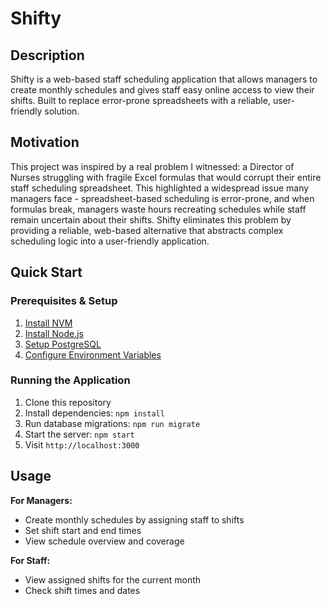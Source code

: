 # Shifty

## Description
Shifty is a web-based staff scheduling application that allows managers to create monthly schedules and gives staff easy online access to view their shifts. Built to replace error-prone spreadsheets with a reliable, user-friendly solution.

## Motivation
This project was inspired by a real problem I witnessed: a Director of Nurses struggling with fragile Excel formulas that would corrupt their entire staff scheduling spreadsheet. This highlighted a widespread issue many managers face - spreadsheet-based scheduling is error-prone, and when formulas break, managers waste hours recreating schedules while staff remain uncertain about their shifts. Shifty eliminates this problem by providing a reliable, web-based alternative that abstracts complex scheduling logic into a user-friendly application.


## Quick Start
### Prerequisites & Setup
1. [Install NVM](docs/install-nvm.md)
2. [Install Node.js](docs/install-node-version.md) 
3. [Setup PostgreSQL](docs/setup-postgres.md)
4. [Configure Environment Variables](docs/environment-setup.md)

### Running the Application
1. Clone this repository
2. Install dependencies: `npm install`
3. Run database migrations: `npm run migrate`
4. Start the server: `npm start`
5. Visit `http://localhost:3000`

## Usage

**For Managers:**
- Create monthly schedules by assigning staff to shifts
- Set shift start and end times
- View schedule overview and coverage

**For Staff:**
- View assigned shifts for the current month
- Check shift times and dates
<!-- - [Future: Request time off] -->

<!-- ## Contributing -->